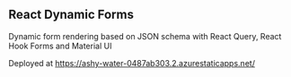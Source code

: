 ## React Dynamic Forms

Dynamic form rendering based on JSON schema with React Query, React Hook Forms and Material UI

Deployed at https://ashy-water-0487ab303.2.azurestaticapps.net/
